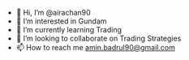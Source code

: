 - 👋 Hi, I’m @airachan90
- 👀 I’m interested in Gundam
- 🌱 I’m currently learning Trading
- 💞️ I’m looking to collaborate on Trading Strategies
- 📫 How to reach me amin.badrul90@gmail.com

<!---
airachan90/airachan90 is a ✨ special ✨ repository because its `README.md` (this file) appears on your GitHub profile.
You can click the Preview link to take a look at your changes.
--->
